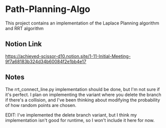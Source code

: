 # Path-Planning-Algo
This project contains an implementation of the Laplace Planning algorithm and RRT algorithm

## Notion Link

https://achieved-scissor-d10.notion.site/1-11-Initial-Meeting-9f7a68183b324d34b60084f2e1bb4e17

## Notes

The rrt_connect_line.py implementation should be done, but I'm not sure if it's perfect.
I plan on implementing the variant where you delete the branch if there's a collision, and I've been 
thinking about modifying the probability of how random points are chosen.

EDIT: I've implemented the delete branch variant, but I think my implementation isn't good for runtime, so I won't include it here for now.
